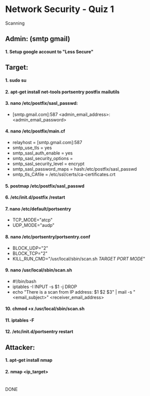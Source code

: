 
# Network Security - Quiz 1

Scanning


## Admin: (smtp gmail)
#### 1. Setup google account to "Less Secure"


## Target: 
#### 1. sudo su

#### 2. apt-get install net-tools portsentry postfix mailutils

#### 3. nano /etc/postfix/sasl_passwd:
- [smtp.gmail.com]:587 <admin_email_address>:<admin_email_password>

#### 4. nano /etc/postfix/main.cf
- relayhost = [smtp.gmail.com]:587
- smtp_use_tls = yes
- smtp_sasl_auth_enable = yes
- smtp_sasl_security_options = 
- smtp_sasl_security_level = encrypt
- smtp_sasl_password_maps = hash:/etc/postfix/sasl_passwd
- smtp_tls_CAfile = /etc/ssl/certs/ca-certificates.crt

#### 5. postmap /etc/postfix/sasl_passwd

#### 6. /etc/init.d/postfix /restart

#### 7. nano /etc/default/portsentry
- TCP_MODE="atcp"
- UDP_MODE="audp"

#### 8. nano /etc/portsentry/portsentry.conf
- BLOCK_UDP="2"
- BLOCK_TCP="2"
- KILL_RUN_CMD="/usr/local/sbin/scan.sh $TARGET$ $PORT$ $MODE$"

#### 9. nano /usr/local/sbin/scan.sh
- #!/bin/bash
- iptables -I INPUT -s $1 -j DROP
- echo "There is a scan from IP address: $1 $2 $3" | mail -s "<email_subject>" <receiver_email_address>

#### 10. chmod +x /usr/local/sbin/scan.sh

#### 11. iptables -F

#### 12. /etc/init.d/portsentry restart

## Attacker:
#### 1. apt-get install nmap

#### 2. nmap <ip_target>
#
DONE
